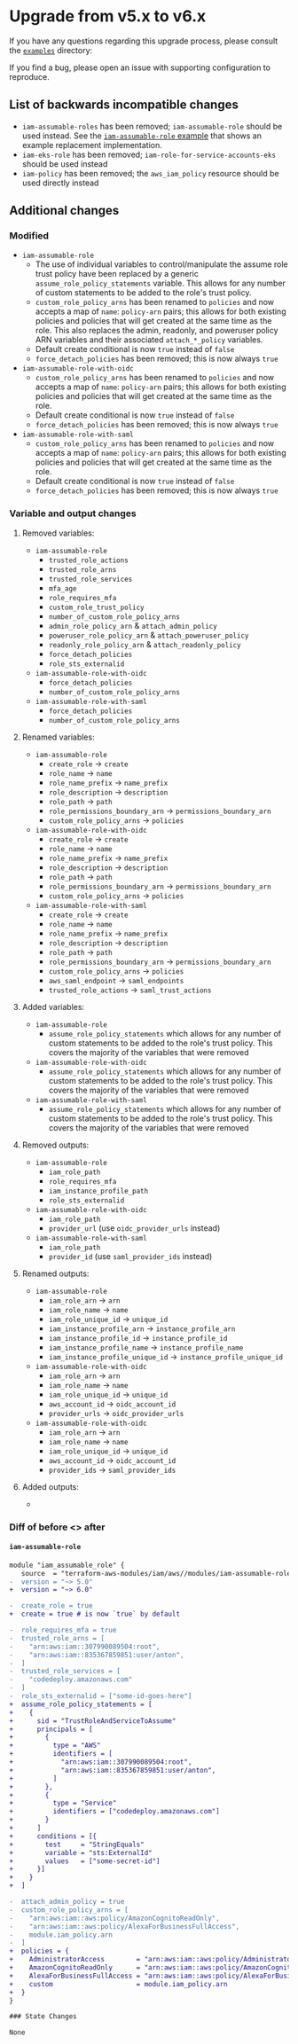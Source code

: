 # Upgrade from v5.x to v6.x

If you have any questions regarding this upgrade process, please consult the [`examples`](https://github.com/terraform-aws-modules/terraform-aws-iam/tree/master/examples/) directory:

If you find a bug, please open an issue with supporting configuration to reproduce.

## List of backwards incompatible changes

- `iam-assumable-roles` has been removed; `iam-assumable-role` should be used instead. See the [`iam-assumable-role` example](https://github.com/terraform-aws-modules/terraform-aws-iam/tree/master/examples/iam-assumable-role) that shows an example replacement implementation.
- `iam-eks-role` has been removed; `iam-role-for-service-accounts-eks` should be used instead
- `iam-policy` has been removed; the `aws_iam_policy` resource should be used directly instead

## Additional changes

### Modified

- `iam-assumable-role`
    - The use of individual variables to control/manipulate the assume role trust policy have been replaced by a generic `assume_role_policy_statements` variable. This allows for any number of custom statements to be added to the role's trust policy.
    - `custom_role_policy_arns` has been renamed to `policies` and now accepts a map of `name`: `policy-arn` pairs; this allows for both existing policies and policies that will get created at the same time as the role. This also replaces the admin, readonly, and poweruser policy ARN variables and their associated `attach_*_policy` variables.
    - Default create conditional is now `true` instead of `false`
    - `force_detach_policies` has been removed; this is now always `true`
- `iam-assumable-role-with-oidc`
    - `custom_role_policy_arns` has been renamed to `policies` and now accepts a map of `name`: `policy-arn` pairs; this allows for both existing policies and policies that will get created at the same time as the role.
    - Default create conditional is now `true` instead of `false`
    - `force_detach_policies` has been removed; this is now always `true`
- `iam-assumable-role-with-saml`
    - `custom_role_policy_arns` has been renamed to `policies` and now accepts a map of `name`: `policy-arn` pairs; this allows for both existing policies and policies that will get created at the same time as the role.
    - Default create conditional is now `true` instead of `false`
    - `force_detach_policies` has been removed; this is now always `true`

### Variable and output changes

1. Removed variables:

    - `iam-assumable-role`
        - `trusted_role_actions`
        - `trusted_role_arns`
        - `trusted_role_services`
        - `mfa_age`
        - `role_requires_mfa`
        - `custom_role_trust_policy`
        - `number_of_custom_role_policy_arns`
        - `admin_role_policy_arn` & `attach_admin_policy`
        - `poweruser_role_policy_arn` & `attach_poweruser_policy`
        - `readonly_role_policy_arn` & `attach_readonly_policy`
        - `force_detach_policies`
        - `role_sts_externalid`
    - `iam-assumable-role-with-oidc`
        - `force_detach_policies`
        - `number_of_custom_role_policy_arns`
    - `iam-assumable-role-with-saml`
        - `force_detach_policies`
        - `number_of_custom_role_policy_arns`

2. Renamed variables:

    - `iam-assumable-role`
        - `create_role` -> `create`
        - `role_name` -> `name`
        - `role_name_prefix` -> `name_prefix`
        - `role_description` -> `description`
        - `role_path` -> `path`
        - `role_permissions_boundary_arn` -> `permissions_boundary_arn`
        - `custom_role_policy_arns` -> `policies`
    - `iam-assumable-role-with-oidc`
        - `create_role` -> `create`
        - `role_name` -> `name`
        - `role_name_prefix` -> `name_prefix`
        - `role_description` -> `description`
        - `role_path` -> `path`
        - `role_permissions_boundary_arn` -> `permissions_boundary_arn`
        - `custom_role_policy_arns` -> `policies`
    - `iam-assumable-role-with-saml`
        - `create_role` -> `create`
        - `role_name` -> `name`
        - `role_name_prefix` -> `name_prefix`
        - `role_description` -> `description`
        - `role_path` -> `path`
        - `role_permissions_boundary_arn` -> `permissions_boundary_arn`
        - `custom_role_policy_arns` -> `policies`
        - `aws_saml_endpoint` -> `saml_endpoints`
        - `trusted_role_actions` -> `saml_trust_actions`

3. Added variables:

    - `iam-assumable-role`
        - `assume_role_policy_statements` which allows for any number of custom statements to be added to the role's trust policy. This covers the majority of the variables that were removed
    - `iam-assumable-role-with-oidc`
        - `assume_role_policy_statements` which allows for any number of custom statements to be added to the role's trust policy. This covers the majority of the variables that were removed
    - `iam-assumable-role-with-saml`
        - `assume_role_policy_statements` which allows for any number of custom statements to be added to the role's trust policy. This covers the majority of the variables that were removed

4. Removed outputs:

    - `iam-assumable-role`
        - `iam_role_path`
        - `role_requires_mfa`
        - `iam_instance_profile_path`
        - `role_sts_externalid`
    - `iam-assumable-role-with-oidc`
        - `iam_role_path`
        - `provider_url` (use `oidc_provider_urls` instead)
    - `iam-assumable-role-with-saml`
        - `iam_role_path`
        - `provider_id` (use `saml_provider_ids` instead)

5. Renamed outputs:

    - `iam-assumable-role`
        - `iam_role_arn` -> `arn`
        - `iam_role_name` -> `name`
        - `iam_role_unique_id` -> `unique_id`
        - `iam_instance_profile_arn` -> `instance_profile_arn`
        - `iam_instance_profile_id` -> `instance_profile_id`
        - `iam_instance_profile_name` -> `instance_profile_name`
        - `iam_instance_profile_unique_id` -> `instance_profile_unique_id`
    - `iam-assumable-role-with-oidc`
        - `iam_role_arn` -> `arn`
        - `iam_role_name` -> `name`
        - `iam_role_unique_id` -> `unique_id`
        - `aws_account_id` -> `oidc_account_id`
        - `provider_urls` -> `oidc_provider_urls`
    - `iam-assumable-role-with-oidc`
        - `iam_role_arn` -> `arn`
        - `iam_role_name` -> `name`
        - `iam_role_unique_id` -> `unique_id`
        - `aws_account_id` -> `oidc_account_id`
        - `provider_ids` -> `saml_provider_ids`

6. Added outputs:

    -

### Diff of before <> after

#### `iam-assumable-role`

```diff
module "iam_assumable_role" {
   source  = "terraform-aws-modules/iam/aws//modules/iam-assumable-role"
-  version = "~> 5.0"
+  version = "~> 6.0"

-  create_role = true
+  create = true # is now `true` by default

-  role_requires_mfa = true
-  trusted_role_arns = [
-    "arn:aws:iam::307990089504:root",
-    "arn:aws:iam::835367859851:user/anton",
-  ]
-  trusted_role_services = [
-    "codedeploy.amazonaws.com"
-  ]
-  role_sts_externalid = ["some-id-goes-here"]
+  assume_role_policy_statements = [
+    {
+      sid = "TrustRoleAndServiceToAssume"
+      principals = [
+        {
+          type = "AWS"
+          identifiers = [
+            "arn:aws:iam::307990089504:root",
+            "arn:aws:iam::835367859851:user/anton",
+          ]
+        },
+        {
+          type = "Service"
+          identifiers = ["codedeploy.amazonaws.com"]
+        }
+      ]
+      conditions = [{
+        test     = "StringEquals"
+        variable = "sts:ExternalId"
+        values   = ["some-secret-id"]
+      }]
+    }
+  ]

-  attach_admin_policy = true
-  custom_role_policy_arns = [
-    "arn:aws:iam::aws:policy/AmazonCognitoReadOnly",
-    "arn:aws:iam::aws:policy/AlexaForBusinessFullAccess",
-    module.iam_policy.arn
-  ]
+  policies = {
+    AdministratorAccess        = "arn:aws:iam::aws:policy/AdministratorAccess"
+    AmazonCognitoReadOnly      = "arn:aws:iam::aws:policy/AmazonCognitoReadOnly"
+    AlexaForBusinessFullAccess = "arn:aws:iam::aws:policy/AlexaForBusinessFullAccess"
+    custom                     = module.iam_policy.arn
+  }
}

### State Changes

None
